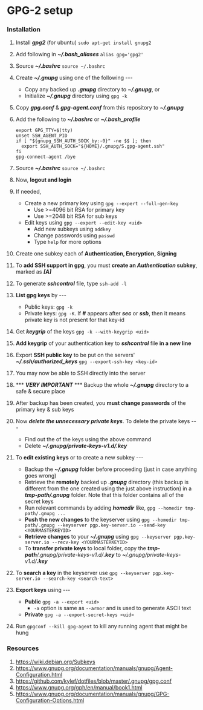 # GPG-2 setup

### Installation

1. Install ***gpg2*** (for ubuntu)
```sudo apt-get install gnupg2```

1. Add following in ***~/.bash_aliases***
```alias gpg='gpg2'```

1. Source ***~/.bashrc***
```source ~/.bashrc```

1. Create ***~/.gnupg*** using one of the following ---
    - Copy any backed up ***.gnupg*** directory to ***~/.gnupg***, or
    - Initialize ***~/.gnupg*** directory using ```gpg -k```

1. Copy ***gpg.conf*** & ***gpg-agent.conf*** from this repository to ***~/.gnupg***

1. Add the following to ***~/.bashrc*** or ***~/.bash_profile***
    ```
    export GPG_TTY=$(tty)
    unset SSH_AGENT_PID
    if [ "${gnupg_SSH_AUTH_SOCK_by:-0}" -ne $$ ]; then
      export SSH_AUTH_SOCK="${HOME}/.gnupg/S.gpg-agent.ssh"
    fi
    gpg-connect-agent /bye
    ```

1. Source ***~/.bashrc***
```source ~/.bashrc```

1. Now, **logout and login**

1. If needed,
    - Create a new primary key using ```gpg --expert --full-gen-key```
      - Use >=4096 bit RSA for primary key
      - Use >=2048 bit RSA for sub keys
    - Edit keys using ```gpg --expert --edit-key <uid>```
        - Add new subkeys using ```addkey```
        - Change passwords using ```passwd```
        - Type ```help``` for more options

1. Create one subkey each of **Authentication, Encryption, Signing**

1. To **add SSH support in gpg**, you must **create an *Authentication* subkey**, marked as ***[A]***

1. To generate ***sshcontrol*** file, type ```ssh-add -l```

1. **List gpg keys** by ---
    - Public keys: ```gpg -k```
    - Private keys: ```gpg -K```. If ***#*** appears after ***sec*** or ***ssb***, then it means private key is not present for that key-id

1. Get ***keygrip*** of the keys
```gpg -k --with-keygrip <uid>```

1. **Add keygrip** of your authentication key to ***sshcontrol*** file **in a new line**

1. Export **SSH public key** to be put on the servers' ***~/.ssh/authorized_keys***
```gpg --export-ssh-key <key-id>```

1. You may now be able to SSH directly into the server

1. *** ***VERY IMPORTANT*** *** Backup the whole ***~/.gnupg*** directory to a safe & secure place

1. After backup has been created, you **must change passwords** of the primary key & sub keys

1. Now ***delete the unnecessary private keys***. To delete the private keys ---
    - Find out the ***<keygrip>*** of the keys using the above command
    - Delete ***~/.gnupg/private-keys-v1.d/<keygrip>.key***

1. To **edit existing keys** or to create a new subkey ---
    - Backup the ***~/.gnupg*** folder before proceeding (just in case anything goes wrong)
    - Retrieve the **remotely** backed up ***.gnupg*** directory (this backup is different from the one created using the just above instruction) in a ***tmp-path/.gnupg*** folder. Note that this folder contains all of the secret keys
    - Run relevant commands by adding ***homedir*** like, ```gpg --homedir tmp-path/.gnupg ...```
    - **Push the new changes** to the keyserver using ```gpg --homedir tmp-path/.gnupg --keyserver pgp.key-server.io --send-key <YOURMASTERKEYID>```
    - **Retrieve changes** to your ***~/.gnupg*** using ```gpg --keyserver pgp.key-server.io --recv-key <YOURMASTERKEYID>```
    - To **transfer private keys** to local folder, copy the ***tmp-path**/.gnupg/private-keys-v1.d/****<keygrip>.key*** to ***~**/.gnupg/private-keys-v1.d/****<keygrip>.key***

1. To **search a key** in the keyserver use ```gpg --keyserver pgp.key-server.io --search-key <search-text>```

1. **Export keys** using ---
    - **Public** ```gpg -a --export <uid>```
      - ```-a``` option is same as ```--armor``` and is used to generate ASCII text
    - **Private** ```gpg -a --export-secret-keys <uid>```

1. Run ```gpgconf --kill gpg-agent``` to kill any running agent that might be hung


### Resources

1. https://wiki.debian.org/Subkeys
1. https://www.gnupg.org/documentation/manuals/gnupg/Agent-Configuration.html
1. https://github.com/kylef/dotfiles/blob/master/.gnupg/gpg.conf
1. https://www.gnupg.org/gph/en/manual/book1.html
1. https://www.gnupg.org/documentation/manuals/gnupg/GPG-Configuration-Options.html

